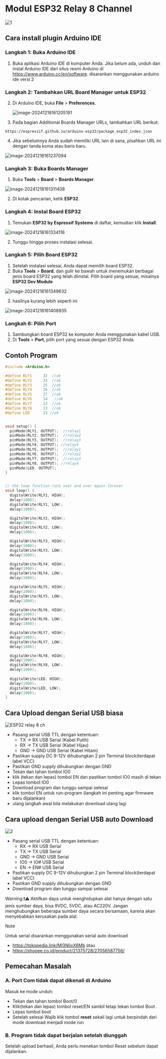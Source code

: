 # Modul ESP32 Relay 8 Channel 
![1](./assets/1.png)

## Cara install plugin Arduino IDE

### Langkah 1: Buka Arduino IDE

1. Buka aplikasi Arduino IDE di komputer Anda. Jika belum ada, unduh dan instal Arduino IDE dari situs resmi Arduino di https://www.arduino.cc/en/software. disarankan menggunakan arduino ide versi 2

### Langkah 2: Tambahkan URL Board Manager untuk ESP32

2. Di Arduino IDE, buka **File** > **Preferences**.

   ![image-20241218161205191](./assets/image-20241218161205191.png)

3. Pada bagian  Additional Boards Manager URLs, tambahkan URL berikut:

```
https://espressif.github.io/arduino-esp32/package_esp32_index.json
```

4. Jika sebelumnya Anda sudah memiliki URL lain di sana, pisahkan URL ini dengan tanda koma atau baris baru.

![image-20241218161237094](./assets/image-20241218161237094.png)

### Langkah 3: Buka Boards Manager

1. Buka **Tools** > **Board** > **Boards Manager**.

![image-20241218161311408](./assets/image-20241218161311408.png)

2. Di kotak pencarian, ketik **ESP32**.

### Langkah 4: Instal Board ESP32

1. Temukan **ESP32 by Espressif Systems** di daftar, kemudian klik **Install**.

![image-20241218161334116](./assets/image-20241218161334116.png)

2. Tunggu hingga proses instalasi selesai.

### Langkah 5: Pilih Board ESP32

1. Setelah instalasi selesai, Anda dapat memilih board ESP32.
2. Buka **Tools** > **Board**, dan gulir ke bawah untuk menemukan berbagai jenis board ESP32 yang telah diinstal. Pilih board yang sesuai, misalnya **ESP32 Dev Module** 

![image-20241218161349632](./assets/image-20241218161349632.png)

3. hasilnya kurang lebih seperti ini

![image-20241218161408935](./assets/image-20241218161408935.png)

### Langkah 6: Pilih Port

1. Sambungkan board ESP32 ke komputer Anda menggunakan kabel USB.
2. Di **Tools** > **Port**, pilih port yang sesuai dengan ESP32 Anda.

## Contoh Program

```c++
#include <Arduino.h>  

#define RLY1     32  //ok
#define RLY2     33  //ok 
#define RLY3     25  //ok 
#define RLY4     26  //ok
#define RLY5     27  //ok
#define RLY6     14   //ok
#define RLY7     12  //ok
#define RLY8     13  //ok
#define LED      23 //ok


void setup() {
  pinMode(RLY1, OUTPUT);  //relay1
  pinMode(RLY2, OUTPUT);  //relay2
  pinMode(RLY3, OUTPUT);  //relay3
  pinMode(RLY4, OUTPUT); //relay4
  pinMode(RLY5, OUTPUT);  //relay1
  pinMode(RLY6, OUTPUT);  //relay2
  pinMode(RLY7, OUTPUT);  //relay3
  pinMode(RLY8, OUTPUT); //relay4
  pinMode(LED, OUTPUT); 
}


// the loop function runs over and over again forever
void loop() {
  digitalWrite(RLY1, HIGH);  
  delay(1000);               
  digitalWrite(RLY1, LOW);   
  delay(1000);    

  digitalWrite(RLY2, HIGH);  
  delay(1000);                      
  digitalWrite(RLY2, LOW);   
  delay(1000);   

  digitalWrite(RLY3, HIGH);  
  delay(1000);                      
  digitalWrite(RLY3, LOW);   
  delay(1000);   

  digitalWrite(RLY4, HIGH);  
  delay(1000);                      
  digitalWrite(RLY4, LOW);   
  delay(1000);   

  digitalWrite(RLY5, HIGH);  
  delay(1000);                      
  digitalWrite(RLY5, LOW);   
  delay(1000);    

  digitalWrite(RLY6, HIGH);  
  delay(1000);                      
  digitalWrite(RLY6, LOW);   
  delay(1000);   

  digitalWrite(RLY7, HIGH);  
  delay(1000);                     
  digitalWrite(RLY7, LOW);   
  delay(1000);   

  digitalWrite(RLY8, HIGH);  
  delay(1000);                      
  digitalWrite(RLY8, LOW);   
  delay(1000); 
  
  digitalWrite(LED, HIGH);  
  delay(1000);                      
  digitalWrite(LED, LOW);  
  delay(1000);                  
}

```



## Cara Upload dengan Serial USB biasa
![ESP32 relay 8 ch](./assets/ESP32%20relay%208%20ch.png)
- Pasang serial USB TTL dengan ketentuan: 
   - TX -> RX USB Serial (Kabel Putih)
   - RX -> TX USB Serial (Kabel Hijau)
   - GND -> GND USB Serial (Kabel Hitam)
- Pastikan supply DC 9-12V  dihubungkan 2 pin Terminal block(terdapat label VCC)
- Pastikan GND supply dihubungkan dengan GND 
- Tekan dan tahan tombol IO0 
- klik (tekan dan lepas) tombol EN dan pastikan  tombol IO0 masih di tekan
- Lepas tombol IO0
- Download program dan tunggu sampai selesai
- klik tombol EN untuk run-program (langkah ini penting agar firmware baru dijalankan)
- ulang langkah awal bila melakukan download ulang lagi


## Cara upload dengan Serial USB auto Download
![2](./assets/2.png)
- Pasang serial USB TTL dengan ketentuan:
    - RX -> RX USB Serial  
    - TX -> TX USB Serial 
    - GND -> GND USB Serial  
    - IO0 -> IO# USB Serial 
    - EN -> EN# USB Serial
- Pastikan supply DC 9-12V  dihubungkan 2 pin Terminal block(terdapat label VCC)
- Pastikan GND supply dihubungkan dengan GND 
- Download program dan tunggu sampai selesai

Warning:❗⚠️
Aktifkan daya untuk menghidupkan alat hanya dengan satu jenis sumber daya, bisa 9VDC, 5VDC, atau AC220V. Jangan menghubungkan beberapa sumber daya secara bersamaan, karena akan menyebabkan kerusakan pada alat.

>[!NOTE]
>Untuk serial disarankan menggunakan serial auto download
>- https://tokopedia.link/Ml3NIixX6Mb atau
>- https://shopee.co.id/product/21375728/27056587756/ 



## Pemecahan Masalah

### A. Port Com tidak dapat dikenali di Arduino

Masuk ke mode unduh:

- Tekan dan tahan tombol Boot/0
- Klik(tekan dan lepas) tombol reset/EN sambil tetap tekan tombol Boot .
- Lepas tombol boot
- Setelah selesai Wajib klik tombol **reset** sekali lagi untuk berpindah dari mode download menjadi mode run

### B. Program tidak dapat berjalan setelah diunggah

Setelah upload berhasil, Anda perlu menekan tombol Reset sebelum dapat dijalankan.

